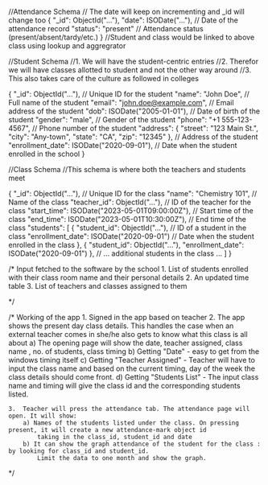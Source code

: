 //Attendance Schema
//  The date will keep on incrementing and _id will change too
{
  "_id": ObjectId("..."), 
  "date": ISODate("..."), // Date of the attendance record
  "status": "present" // Attendance status (present/absent/tardy/etc.)
}
//Student and class would be linked to above class using lookup and aggregrator

//Student Schema
//1. We will have the student-centric entries
//2. Therefor we will have classes allotted to student and not the other way around
//3. This also takes care of the culture as followed in colleges

{
  "_id": ObjectId("..."), // Unique ID for the student
  "name": "John Doe", // Full name of the student
  "email": "john.doe@example.com", // Email address of the student
  "dob": ISODate("2005-01-01"), // Date of birth of the student
  "gender": "male", // Gender of the student
  "phone": "+1 555-123-4567", // Phone number of the student
  "address": {
    "street": "123 Main St.",
    "city": "Any-town",
    "state": "CA",
    "zip": "12345"
  }, // Address of the student
  "enrollment_date": ISODate("2020-09-01"), // Date when the student enrolled in the school
}


//Class Schema
//This schema is where both the teachers and students meet

{
  "_id": ObjectId("..."), // Unique ID for the class
  "name": "Chemistry 101", // Name of the class
  "teacher_id": ObjectId("..."), // ID of the teacher for the class
  "start_time": ISODate("2023-05-01T09:00:00Z"), // Start time of the class
  "end_time": ISODate("2023-05-01T10:30:00Z"), // End time of the class
  "students": [
    {
      "student_id": ObjectId("..."), // ID of a student in the class
      "enrollment_date": ISODate("2020-09-01") // Date when the student enrolled in the class
    },
    {
      "student_id": ObjectId("..."),
      "enrollment_date": ISODate("2020-09-01")
    },
    // ... additional students in the class ...
  ]
}

/*
    Input fetched to the software by the school
    1. List of students enrolled with their class room name and their personal details
    2. An updated time table 
    3. List of teachers and classes assigned to them

*/



/*  Working of the app
    1.  Signed in the app based on teacher
    2.  The app shows the present day class details. 
        This handles the case when an external teacher comes in she/he also gets to know what this class is all about
        a) The opening page will show the date, teacher assigned, class name , no. of students, class timing
        b) Getting "Date" - easy to get from the windows timing itself
        c) Getting "Teacher Assigned" - Teacher will have to input the class name and based on the current timing, 
            day of the week the class details should come front.
        d) Getting "Students List" - The input class name and timing will give the class id and the corresponding students listed.

    3.  Teacher will press the attendance tab. The attendance page will open. It will show:
        a) Names of the students listed under the class. On pressing present, it will create a new attendance-mark object id
            taking in the class_id, student_id and date
        b) It can show the graph attendance of the student for the class : by looking for class_id and student_id. 
            Limit the data to one month and show the graph.


*/  
